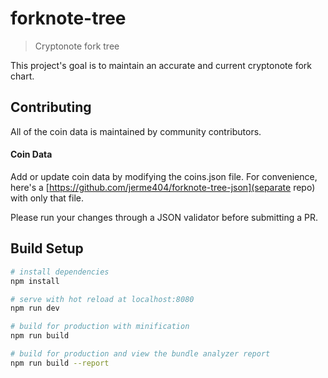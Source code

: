 # forknote-tree

> Cryptonote fork tree

This project's goal is to maintain an accurate and current cryptonote fork chart.

## Contributing
All of the coin data is maintained by community contributors.
#### Coin Data
Add or update coin data by modifying the coins.json file.  For convenience, here's a [https://github.com/jerme404/forknote-tree-json](separate repo) with only that file.

Please run your changes through a JSON validator before submitting a PR.

## Build Setup

``` bash
# install dependencies
npm install

# serve with hot reload at localhost:8080
npm run dev

# build for production with minification
npm run build

# build for production and view the bundle analyzer report
npm run build --report
```
